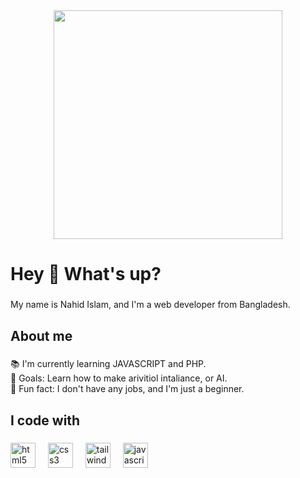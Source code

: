 <div align="center">
  <img height="366" src="[https://rare-gallery.com/uploads/posts/1127658-drawing-monochrome-dark-hoods-sword-warrior-death-reaper-darkness-wing-sketch-screenshot-atmospheric-phenomenon-black-and-white-monochrome-photography-fictional-charact.jpg](https://rare-gallery.com/uploads/posts/1127658-drawing-monochrome-dark-hoods-sword-warrior-death-reaper-darkness-wing-sketch-screenshot-atmospheric-phenomenon-black-and-white-monochrome-photography-fictional-charact.jpg)"  />
</div>

###

<h1 align="left">Hey 👋 What's up?</h1>

###

<p align="left">My name is Nahid Islam, and I'm a web developer from Bangladesh.</p>

###

<h2 align="left">About me</h2>

###

<p align="left">📚 I'm currently learning JAVASCRIPT and PHP.<br>🎯 Goals: Learn how to make arivitiol intaliance, or AI.<br>🎲 Fun fact: I don't have any jobs, and I'm just a beginner.</p>

###

<h2 align="left">I code with</h2>

###

<div align="left">
  <img src="https://cdn.jsdelivr.net/gh/devicons/devicon/icons/html5/html5-original.svg" height="40" alt="html5 logo"  />
  <img width="12" />
  <img src="https://cdn.jsdelivr.net/gh/devicons/devicon/icons/css3/css3-original.svg" height="40" alt="css3 logo"  />
  <img width="12" />
  <img src="https://cdn.simpleicons.org/tailwindcss/06B6D4" height="40" alt="tailwindcss logo"  />
  <img width="12" />
  <img src="https://skillicons.dev/icons?i=js" height="40" alt="javascript logo"  />
</div>

###
